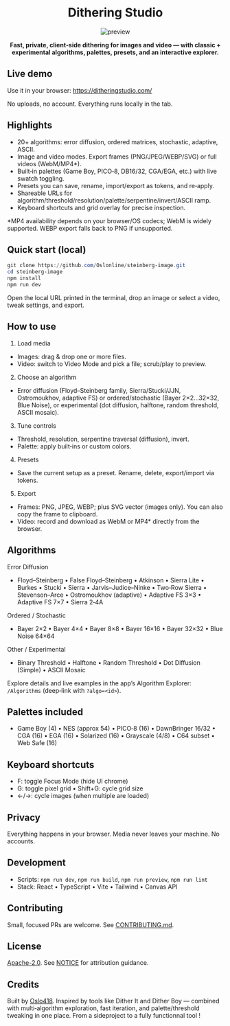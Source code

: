 <div align="center">
  <h1>Dithering Studio</h1>
  <img src="https://i.imgur.com/sauiEx8.png" alt="preview" />
  <p><strong>Fast, private, client‑side dithering for images and video — with classic + experimental algorithms, palettes, presets, and an interactive explorer.</strong></p>
</div>

## Live demo

Use it in your browser: https://ditheringstudio.com/

No uploads, no account. Everything runs locally in the tab.

## Highlights

- 20+ algorithms: error diffusion, ordered matrices, stochastic, adaptive, ASCII.
- Image and video modes. Export frames (PNG/JPEG/WEBP/SVG) or full videos (WebM/MP4\*).
- Built‑in palettes (Game Boy, PICO‑8, DB16/32, CGA/EGA, etc.) with live swatch toggling.
- Presets you can save, rename, import/export as tokens, and re‑apply.
- Shareable URLs for algorithm/threshold/resolution/palette/serpentine/invert/ASCII ramp.
- Keyboard shortcuts and grid overlay for precise inspection.

\*MP4 availability depends on your browser/OS codecs; WebM is widely supported. WEBP export falls back to PNG if unsupported.

## Quick start (local)

```powershell
git clone https://github.com/Oslonline/steinberg-image.git
cd steinberg-image
npm install
npm run dev
```

Open the local URL printed in the terminal, drop an image or select a video, tweak settings, and export.

## How to use

1. Load media

- Images: drag & drop one or more files.
- Video: switch to Video Mode and pick a file; scrub/play to preview.

2. Choose an algorithm

- Error diffusion (Floyd–Steinberg family, Sierra/Stucki/JJN, Ostromoukhov, adaptive FS) or ordered/stochastic (Bayer 2×2…32×32, Blue Noise), or experimental (dot diffusion, halftone, random threshold, ASCII mosaic).

3. Tune controls

- Threshold, resolution, serpentine traversal (diffusion), invert.
- Palette: apply built‑ins or custom colors.

4. Presets

- Save the current setup as a preset. Rename, delete, export/import via tokens.

5. Export

- Frames: PNG, JPEG, WEBP; plus SVG vector (images only). You can also copy the frame to clipboard.
- Video: record and download as WebM or MP4\* directly from the browser.

## Algorithms

Error Diffusion

- Floyd–Steinberg • False Floyd–Steinberg • Atkinson • Sierra Lite • Burkes • Stucki • Sierra • Jarvis–Judice–Ninke • Two‑Row Sierra • Stevenson–Arce • Ostromoukhov (adaptive) • Adaptive FS 3×3 • Adaptive FS 7×7 • Sierra 2‑4A

Ordered / Stochastic

- Bayer 2×2 • Bayer 4×4 • Bayer 8×8 • Bayer 16×16 • Bayer 32×32 • Blue Noise 64×64

Other / Experimental

- Binary Threshold • Halftone • Random Threshold • Dot Diffusion (Simple) • ASCII Mosaic

Explore details and live examples in the app’s Algorithm Explorer: `/Algorithms` (deep‑link with `?algo=<id>`).

## Palettes included

- Game Boy (4) • NES (approx 54) • PICO‑8 (16) • DawnBringer 16/32 • CGA (16) • EGA (16) • Solarized (16) • Grayscale (4/8) • C64 subset • Web Safe (16)

## Keyboard shortcuts

- F: toggle Focus Mode (hide UI chrome)
- G: toggle pixel grid • Shift+G: cycle grid size
- ←/→: cycle images (when multiple are loaded)

## Privacy

Everything happens in your browser. Media never leaves your machine. No accounts.

## Development

- Scripts: `npm run dev`, `npm run build`, `npm run preview`, `npm run lint`
- Stack: React • TypeScript • Vite • Tailwind • Canvas API

## Contributing

Small, focused PRs are welcome. See [CONTRIBUTING.md](./CONTRIBUTING.md).

## License

[Apache-2.0](./LICENSE). See [NOTICE](./NOTICE) for attribution guidance.

## Credits

Built by [Oslo418](https://oslo418.com). Inspired by tools like Dither It and Dither Boy — combined with multi‑algorithm exploration, fast iteration, and palette/threshold tweaking in one place. From a sideproject to a fully functionnal tool !
